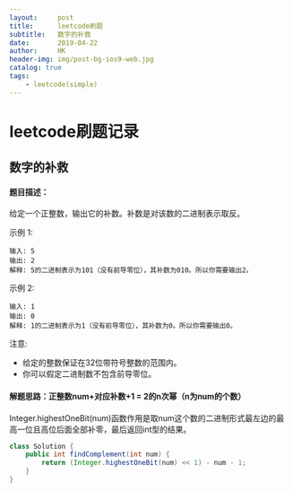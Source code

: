 ```yaml
---
layout:     post
title:      leetcode刷题
subtitle:   数字的补救
date:       2019-04-22
author:     HK
header-img: img/post-bg-ios9-web.jpg
catalog: true
tags:
    - leetcode(simple)
---
```

# leetcode刷题记录
## 数字的补救

#### 题目描述：
给定一个正整数，输出它的补数。补数是对该数的二进制表示取反。

示例 1:

    输入: 5
    输出: 2
    解释: 5的二进制表示为101（没有前导零位），其补数为010。所以你需要输出2。
示例 2:

    输入: 1
    输出: 0
    解释: 1的二进制表示为1（没有前导零位），其补数为0。所以你需要输出0。

注意:

* 给定的整数保证在32位带符号整数的范围内。
* 你可以假定二进制数不包含前导零位。

#### 解题思路：正整数num+对应补数+1 = 2的n次幂（n为num的个数）
Integer.highestOneBit(num)函数作用是取num这个数的二进制形式最左边的最高一位且高位后面全部补零，最后返回int型的结果。

```java
class Solution {
    public int findComplement(int num) {
        return (Integer.highestOneBit(num) << 1) - num - 1;
    }
}
```
